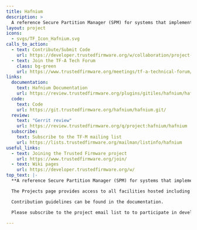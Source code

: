 ```yaml
---
title: Hafnium
description: >
  A reference Secure Partition Manager (SPM) for systems that implement the Armv8.4-A Secure-EL2 extension. It enables multiple, isolated Secure Partitions (SPs) to run at Secure-EL1.
layout: project
icons:
  - svgs/TF_Icon_Hafnium.svg
calls_to_action:
  - text: Contribute/Submit Code
    url: https://developer.trustedfirmware.org/w/collaboration/project-maintenance-process/
  - text: Join the TF-A Tech Forum
    class: bg-green
    url: https://www.trustedfirmware.org/meetings/tf-a-technical-forum/
links:
  documentation:
    text: Hafnium Documentation
    url: https://review.trustedfirmware.org/plugins/gitiles/hafnium/hafnium/+/HEAD/README.md
  code:
    text: Code
    url: https://git.trustedfirmware.org/hafnium/hafnium.git/
  review:
    text: "Gerrit review"
    url: https://review.trustedfirmware.org/q/project:hafnium/hafnium
  subscribe:
    text: Subscribe to the TF-M mailing list
    url: https://lists.trustedfirmware.org/mailman/listinfo/hafnium
useful_links:
  - text: Joining the Trusted Firmware project
    url: https://www.trustedfirmware.org/join/
  - text: Wiki pages
    url: https://developer.trustedfirmware.org/w/
top_text: |-
  **A reference Secure Partition Manager (SPM) for systems that implement the Armv8.4-A Secure-EL2 extension. It enables multiple, isolated Secure Partitions (SPs) to run at Secure-EL1.**

  The Projects page provides access to all facilities hosted including source code, documentation, Gerrit review for submitting changes and a wiki.

  Contribution guidelines can be found in the documentation.

  Please subscribe to the project email list to to participate in development discussions.

---
```

